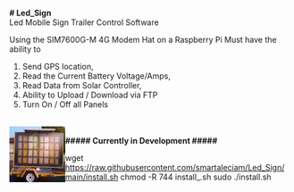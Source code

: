 <b># Led_Sign</b>
<br>
Led Mobile Sign Trailer Control Software

Using the SIM7600G-M 4G Modem Hat on a Raspberry Pi
Must have the ability to 
1. Send GPS location,
2. Read the Current Battery Voltage/Amps,
3. Read Data from Solar Controller,
4. Ability to Upload / Download via FTP
5. Turn On / Off all Panels
<br>
<img src="https://github.com/smartaleciam/Led_Sign/blob/main/sign_trailer.png" align="left" height="100" width="100">
<br>
<b>##### Currently in Development #####</b>

wget https://raw.githubusercontent.com/smartaleciam/Led_Sign/main/install.sh
chmod -R 744 install_.sh
sudo ./install.sh
